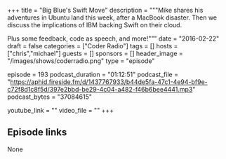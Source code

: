 +++
title = "Big Blue's Swift Move"
description = """Mike shares his adventures in Ubuntu land this week, after a MacBook disaster. Then we discuss the implications of IBM backing Swift on their cloud.

Plus some feedback, code as speech, and more!"""
date = "2016-02-22"
draft = false
categories = ["Coder Radio"]
tags = []
hosts = ["chris","michael"]
guests = []
sponsors = []
header_image = "/images/shows/coderradio.png"
type = "episode"

episode = 193
podcast_duration = "01:12:51"
podcast_file = "https://aphid.fireside.fm/d/1437767933/b44de5fa-47c1-4e94-bf9e-c72f8d1c8f5d/397e2bbd-be29-4c04-a482-f46b6bee4441.mp3"
podcast_bytes = "37084615"

youtube_link = ""
video_file = ""
+++

## Episode links

None

